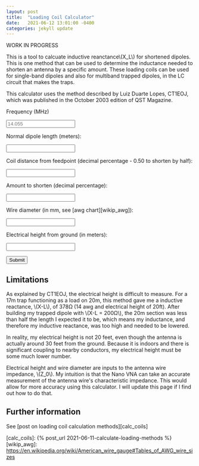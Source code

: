 ```yaml
---
layout: post
title:  "Loading Coil Calculator"
date:   2021-06-12 13:01:00 -0400
categories: jekyll update
---
```


<script src="https://polyfill.io/v3/polyfill.min.js?features=es6"></script>
<script id="MathJax-script" async src="/assets/js/npm/mathjax/es5/tex-mml-chtml.js"></script>
<script id="mathjs-script" async src="/assets/js/npm/mathjs/math.js"></script>
<script id="scratchpad" async src="/assets/js/custom/loading-coil-calc.js"></script>

WORK IN PROGRESS

This is a tool to calcuate inductive reanctance\\(X_L\\) for shortened
dipoles. This is one method that can be used to determine the inductance
needed to shorten an antenna by a specific amount. These loading coils
can be used for single-band dipoles and also for multiband trapped
dipoles, in the LC circuit that makes the traps.

This calculator uses the method described by Luiz Duarte Lopes, CT1EOJ,
which was published in the October 2003 edition of QST Magazine.

Frequency (MHz)

<input type="text" id="frequency" name="frequency" placeholder="14.055"/>

Normal dipole length (meters):

<input type="text" id="dipoleLength" name="dipoleLength" readonly/>

Coil distance from feedpoint (decimal percentage - 0.50 to shorten by
half):

<input type="text" id="coilFeedpointDistance" name="coilFeedpointDistance" placeholder=""/>

Amount to shorten (decimal percentage):

<input type="text" id="shortenAmount" name="shortenAmount"/>

Wire diameter (in mm, see [awg chart][wikip_awg]):

<input type="text" id="wireDiameter" name="wireDiameter"/>

Electrical height from ground (in meters):

<input type="text" id="electricalHeight" name="electricalHeight"/>

<button id="submit" onclick="update();">Submit</button>

## Limitations

As explained by CT1EOJ, the electrical height is difficult to measure.
For a 17m trap functioning as a load on 20m, this method gave me a
inductive reactance, \\(X-L\\), of 378Ω (14 awg and electrical height of
20ft). After building my trapped dipole with \\(X-L = 200Ω\\), the 20m
section was less than half the length I expected it to be, which means
my inductance, and therefore my inductive reactance, was too high and
needed to be lowered.

In reality, my electrical height is not 20 feet, even though the antenna
is actually around 30 feet from the ground. Because it is indoors and
there is significant coupling to nearby conductors, my electrical height
must be some much lower number.

Electrical height and wire diameter are inputs to the antenna wire
impedance, \\(Z_0\\). My intuition is that the Nano VNA can take an
accurate measurement of the antenna wire's characteristic impedance.
This would allow for more accuracy using this calculator. I will
update this page if I find out how to do that.

## Further information

See [post on loading coil calculation methods][calc_coils]

[calc_coils]: {% post_url 2021-06-11-calculate-loading-methods %}
[wikip_awg]: https://en.wikipedia.org/wiki/American_wire_gauge#Tables_of_AWG_wire_sizes
